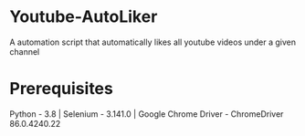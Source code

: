 # Youtube-AutoLiker
A automation script that automatically likes all youtube videos under a given channel

# Prerequisites
Python - 3.8 | Selenium - 3.141.0 | Google Chrome Driver - ChromeDriver 86.0.4240.22

